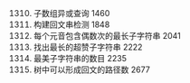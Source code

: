 1310. 子数组异或查询 1460
1177. 构建回文串检测 1848
1371. 每个元音包含偶数次的最长子字符串 2041
1542. 找出最长的超赞子字符串 2222
1915. 最美子字符串的数目 2235
2791. 树中可以形成回文的路径数 2677


